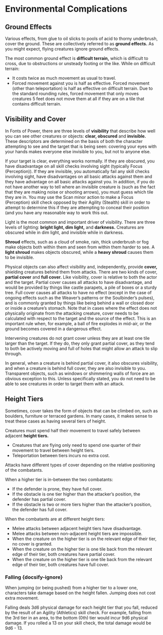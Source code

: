 # Environmental Complications

## Ground Effects
Various effects, from glue to oil slicks to pools of acid to thorny underbrush, cover the ground. These are collectively referred to as **ground effects.** As you might expect, flying creatures ignore ground effects.

The most common ground effect is **difficult terrain,** which is difficult to cross, due to obstructions or unsteady footing or the like. While on difficult terrain:
* It costs twice as much movement as usual to travel.
* Forced movement against you is half as effective.
Forced movement (other than teleportation) is half as effective on difficult terrain. Due to the standard rounding rules, forced movement that only moves creatures 5 feet does not move them at all if they are on a tile that contains difficult terrain.

## Visibility and Cover
In Fonts of Power, there are three levels of **visibility** that describe how well you can see other creatures or objects: **clear, obscured** and **invisible.** These descriptors are determined on the basis of both the character attempting to see and the target that is being seen: covering your eyes with your hands makes everyone else invisible to you, but not to anyone else.

If your target is clear, everything works normally. If they are obscured, you have disadvantage on all skill checks involving sight (typically Focus (Perception)). If they are invisible, you automatically fail any skill checks involving sight, have disadvantages on all basic attacks against them and they have advantage on all basic attacks against you. In addition, if you do not have another way to tell where an invisible creature is (such as the fact that they are making noise or shooting arrows), you must guess which tile they are in. You may use the Scan minor action to make a Focus (Perception) skill check opposed by their Agility (Stealth) skill in order to attempt to determine this if they are attempting to conceal their position (and you have any reasonable way to work this out.

Light is the most common and important driver of visibility. There are three levels of lighting: **bright light, dim light,** and **darkness.** Creatures are obscured while in dim light, and invisible while in darkness.

**Shroud** effects, such as a cloud of smoke, rain, thick underbrush or fog make objects both within them and seen from within them harder to see. A **light shroud** makes objects obscured, while a **heavy shroud** causes them to be invisible.

Physical objects can also affect visibility and, independently, provide **cover,** shielding creatures behind them from attacks. There are two kinds of cover, **partial cover** and **full cover.** Like visibility, cover is relative to both the actor and the target. Partial cover causes all attacks to have disadvantage, and would be provided by things like castle parapets, a pile of boxes or a sturdy tree. Full cover causes all attacks to have no effect (except in the case of ongoing effects such as the Weaver’s patterns or the Soulbinder’s pulses), and is commonly granted by things like being behind a wall or closed door or inside a creature’s stomach. Note that in cases where the effect does not physically originate from the attacking creature, cover needs to be calculated with respect to the target and the source of the effect. This is an important rule when, for example, a ball of fire explodes in mid-air, or the ground becomes covered in a dangerous effect.

Intervening creatures do not grant cover unless they are at least one tile larger than the target. If they do, they only grant partial cover, as they tend to both be actively moving and full of holes that might allow an attack to slip through.

In general, when a creature is behind partial cover, it also obscures visibility, and when a creature is behind full cover, they are also invisible to you. Transparent objects, such as windows or shimmering walls of force are an obvious exception to this. Unless specifically stated, you do not need to be able to see creatures in order to target them with an attack.

## Height Tiers
Sometimes, cover takes the form of objects that can be climbed on, such as boulders, furniture or terraced gardens. In many cases, it makes sense to treat these cases as having several tiers of height.

Creatures must spend half their movement to travel safely between adjacent **height tiers.**
* Creatures that are flying only need to spend one quarter of their movement to travel between height tiers. 
* Teleportation between tiers incurs no extra cost.

Attacks have different types of cover depending on the relative positioning of the combatants. 

When a higher tier is in-between the two combatants:
* If the defender is prone, they have full cover.
* If the obstacle is one tier higher than the attacker’s position, the defender has partial cover.
* If the obstacle is two or more tiers higher than the attacker’s position, the defender has full cover.

When the combatants are at different height tiers:
* Melee attacks between adjacent height tiers have disadvantage.
* Melee attacks between non-adjacent height tiers are impossible.
* When the creature on the higher tier is on the relevant edge of their tier, no cover is granted. 
* When the creature on the higher tier is one tile back from the relevant edge of their tier, both creatures have partial cover.
* When the creature on the higher tier is one tile back from the relevant edge of their tier, both creatures have full cover.

### Falling {docsify-ignore}
When jumping (or being pushed) from a higher tier to a lower one, characters take damage based on the height fallen. Jumping does not cost extra movement. 

Falling deals 3d6 physical damage for each height tier that you fall, reduced by the result of an Agility (Athletics) skill check. For example, falling from the 3rd tier in an area, to the bottom (0th) tier would incur 9d6 physical damage. If you rolled a 13 on your skill check, the total damage would be 9d6 - 13.
